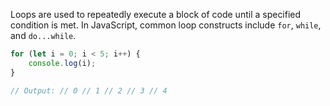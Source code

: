 Loops are used to repeatedly execute a block of code until a specified condition is met. In JavaScript, common loop constructs include `for`, `while`, and `do...while`.


```js
for (let i = 0; i < 5; i++) {
	console.log(i); 
}

// Output: // 0 // 1 // 2 // 3 // 4
```
